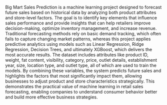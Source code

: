 Big Mart Sales Prediction is a machine learning project designed to forecast future sales based on historical data by analyzing both product attributes and store-level factors. The goal is to identify key elements that influence sales performance and provide insights that can help retailers improve decision-making, optimize inventory management, and increase revenue. Traditional forecasting methods rely on basic demand tracking, which often fails to capture changing market patterns, whereas this project applies predictive analytics using models such as Linear Regression, Ridge Regression, Decision Trees, and ultimately XGBoost, which delivers the most accurate results. The dataset includes attributes like product ID, weight, fat content, visibility, category, price, outlet details, establishment year, size, location type, and outlet type, all of which are used to train the models. By combining these variables, the system predicts future sales and highlights the factors that most significantly impact them, allowing businesses to adjust product and store characteristics strategically. This demonstrates the practical value of machine learning in retail sales forecasting, enabling companies to understand consumer behavior better and build more effective business strategies.
